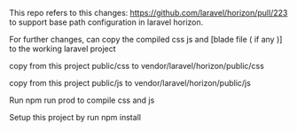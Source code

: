 This repo refers to this changes: https://github.com/laravel/horizon/pull/223 to support base path configuration in laravel horizon.

For further changes, can copy the compiled css js and [blade file ( if any )] to the working laravel project

copy from this project public/css to vendor/laravel/horizon/public/css

copy from this project public/js to vendor/laravel/horizon/public/js 

Run npm run prod to compile css and js

Setup this project by run npm install
